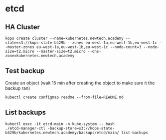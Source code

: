 # etcd

## HA Cluster
```
kops create cluster --name=kubernetes.newtech.academy --state=s3://kops-state-b429b --zones eu-west-1a,eu-west-1b,eu-west-1c --master-zones eu-west-1a,eu-west-1b,eu-west-1c --node-count=3 --node-size=t2.micro --master-size=t2.micro --dns-zone=kubernetes.newtech.academy
```

## Test backup
Create an object (wait 15 min after creating the object to make sure it the backup ran)
```
kubectl create configmap readme --from-file=README.md
```

## List backups
```
kubectl exec -it etcd-main -n kube-system -- bash
./etcd-manager-ctl -backup-store=s3://kops-state-b429b/kubernetes.newtech.academy/backups/etcd/main/ list-backups
```

